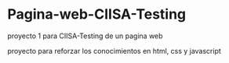 # Pagina-web-CIISA-Testing
proyecto 1 para CIISA-Testing de un pagina web

proyecto para reforzar los conocimientos en html, css y javascript
